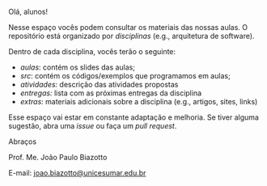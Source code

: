 Olá, alunos!

Nesse espaço vocês podem consultar os materiais das nossas aulas.
O repositório está organizado por *disciplinas* (e.g., arquitetura de software).

Dentro de cada disciplina, vocês terão o seguinte:

 - *aulas*:  contém os slides das aulas;
 - *src*: contém os códigos/exemplos que programamos em aulas;
 - *atividades:* descrição das atividades propostas
 - *entregas:* lista com as próximas entregas da disciplina
 - *extras*: materiais adicionais sobre a disciplina (e.g., artigos, sites, links)

Esse espaço vai estar em constante adaptação e melhoria. Se tiver alguma sugestão, abra uma *issue* ou faça um *pull request*. 

Abraços

Prof. Me. João Paulo Biazotto

E-mail: joao.biazotto@unicesumar.edu.br

